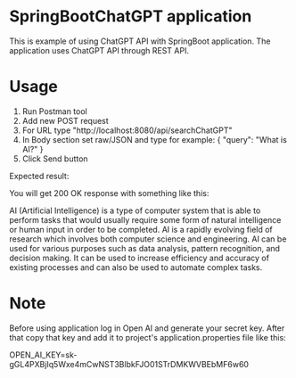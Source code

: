 # SpringBootChatGPT application

This is example of using ChatGPT API with SpringBoot application. The application uses ChatGPT API through REST API.

# Usage

1. Run Postman tool
2. Add new POST request
3. For URL type "http://localhost:8080/api/searchChatGPT"
4. In Body section set raw/JSON and type for example:
   {
     "query": "What is AI?"
   }
5. Click Send button

Expected result: 

You will get 200 OK response with something like this:

AI (Artificial Intelligence) is a type of computer system that is able to perform tasks that would usually require some form of natural intelligence or human input in order to be completed. AI is a rapidly evolving field of research which involves both computer science and engineering. AI can be used for various purposes such as data analysis, pattern recognition, and decision making. It can be used to increase efficiency and accuracy of existing processes and can also be used to automate complex tasks.

# Note
Before using application log in Open AI and generate your secret key. After that copy that key and add it to project's application.properties file like this:

OPEN_AI_KEY=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
